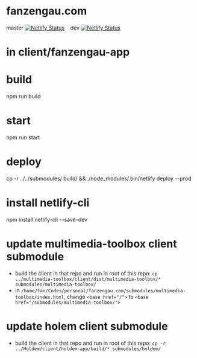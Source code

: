 # fanzengau.com
master
[![Netlify Status](https://api.netlify.com/api/v1/badges/e210e9b2-2861-4b4f-9632-aeca29c0670b/deploy-status?branch=master)](https://app.netlify.com/sites/fanzengau/deploys) &nbsp;&nbsp;
dev
[![Netlify Status](https://api.netlify.com/api/v1/badges/677552a2-b9f8-4069-ab7a-06e46961b4ab/deploy-status?branch=dev)](https://app.netlify.com/sites/epicbeaver/deploys)


# in client/fanzengau-app
# build
npm run build
# start
npm run start

# deploy
cp -r ../../submodules/ build/ && ./node_modules/.bin/netlify deploy --prod

# install netlify-cli
npm install netlify-cli --save-dev

# update multimedia-toolbox client submodule
+ build the client in that repo and run in root of this repo: `cp ../multimedia-toolbox/client/dist/multimedia-toolbox/* submodules/multimedia-toolbox/`
+ in `/home/fan/Codes/personal/fanzengau.com/submodules/multimedia-toolbox/index.html`, change `<base href="/">` to  `<base href="/submodules/multimedia-toolbox/">`

# update holem client submodule
+ build the client in that repo and run in root of this repo: `cp -r ../Holdem/client/holdem-app/build/* submodules/holdem/`